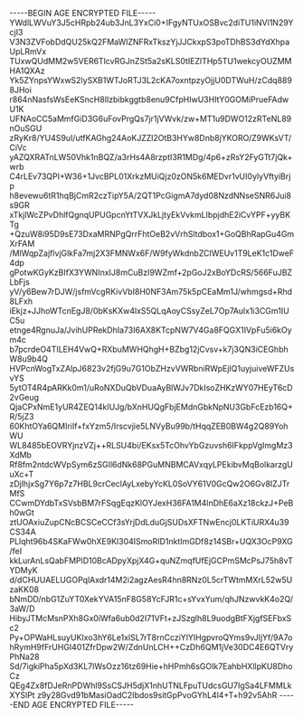 -----BEGIN AGE ENCRYPTED FILE-----
YWdlLWVuY3J5cHRpb24ub3JnL3YxCi0+IFgyNTUxOSBvc2diTU1iNVl1N29YcjI3
V3N3ZVFobDdQU25kQ2FMaWlZNFRxTkszYjJJCkxpS3poTDhBS3dYdXhpaUpLRmVx
TUxwQUdMM2w5VER6TlcvRGJnZSt5a2sKLS0tIEZlTHp5TU1wekcyOUZMMHA1QXAz
Yk5ZYnpsYWxwS2lySXB1WTJoRTJ3L2cKA7oxntpzyOjjU0DTWuH/zCdq8898JHoi
r864nNasfsWsEeKSncH8lIzbibkggtb8enu9CfpHIwU3HItY0GOMiPrueFAdwU1K
UFNAoCC5aMmfGiD3G6uFovPrgQs7jr1jVWvk/zw+MT1u9DWO12zRTeNL89nOuSGU
zRyKr8/YU4S9uI/utfKAGhg24AoKJZZl2OtB3HYw8Dnb8jYKORO/Z9WKsVT/CiVc
yAZQXRATnLW50Vhk1nBQZ/a3rHs4A8rzptI3R1MDg/4p6+zRsY2FyGTt7jQk+wrb
C4rLEv73QPI+W36+1JvcBPL01XrkzMUiQjz0zON5k6MEDvr1vUI0ylyVftyiBrjp
h8evewu6tR1hqBjCmR2czTipY5A/2QT1PcGigmA7dyd08NzdNNseSNR6Jui8s9GR
xTkjlWcZPvDhlfQgnqUPUGpcnYtTVXJkLjtyEkVvkmLIbpjdhE2iCvYPF+yyBKTg
+QzuW8i95D9sE73DxaMRNPgQrrFhtOeB2vVrhSltdbox1+GoQBhRapGu4GmXrFAM
/MlWqpZajflvjGlkFa7mj2X3FMNWx6F/W9fyWkdnbZCIWEUv1T9LeK1c1DweF4dp
gPotwKGyKzBIfX3YWNInxIJ8mCuBzI9WZmf+2pGoJ2xBoYDcRS/566FuJBZLbFjs
yV/y6Bew7rDJW/jsfmVcgRKivVbI8H0NF3Am75k5pCEaMm1J/whmgsd+Rhd8LFxh
iEkjz+JJhoWTcnEgJ8/0bKsKXw4lxS5QLqAoyCSsyZeL7Op7Aulx1i3CGm1IUC5u
etnge4RgnuJa/JvihUPRekDhIa73I6AX8KTcpNW7V4Ga8FQGX1IVpFu5i6kOym4c
b7pcrdeO4TILEH4VwQ+RXbuMWHQhgH+BZbg12jCvsv+k7j3QN3iCEGhbhW8u9b4Q
HVPcnWogTxZAlpJ6823v2fjG9u7G1ObZHzvVWRbniRWpEjIQ1uyjuiveWFZUsvYS
5ytOT4R4pARKk0m1/uRoNXDuQbVDuaAyBlWJv7DkIsoZHKzWY07HEyT6cD2vGeug
QjaCPxNmE1yUR4ZEQ14kIUJg/bXnHUQgFbjEMdnGbkNpNU3GbFcEzb16Q+R/5jZ3
60KhtOYa6QMIriIf+fxYzm5/Irscvjie5LNVyBu99b/tHqqZEB0BW4g2Q89YohWU
WL8485bEOVRYjnzVZj++RLSU4bi/EKsx5TcOhvYbGzuvsh6IFkppVgImgMz3XdMb
Rf8fm2ntdcWVpSym6zSGIl6dNk68PGuMNBMCAVxqyLPEkibvMqBolkarzgUuXc+T
zDjlhjxSg7Y6p7z7HBL9crCeclAyLxebyYcKL0SoVY61V0GcQw2O6Gv8IZJTrMfS
CCwmDYdbTxSVsbBM7rFSqgEqzKlOYJexH36FA1M4lnDhE6aXz18ckzJ+PeBh0wGt
ztUOAxiuZupCNcBCSCeCCf3sYrjDdLduGjSUDsXFTNwEncj0LKTiURX4u39CS34A
PLlqht96b4SKaFWw0hXE9Kl304ISmoRID1nktImGDf8z14SBr+UQX3OcP9XG/feI
kkLurAnLsQabFMPlD10BcADpyXpjX4G+quNZmqfUfEjGCPmSMcPsJ75h8vTYDMyK
d/dCHUUAELUGOPqlAxdr14M2i2agzAesR4hn8RNz0L5crTWtmMXrL52w5UzaKK08
bNmDD/nbG1ZuYT0XekYVA15nF8G58YcFJR1c+sYvxYum/qhJNzwvkK4o2Q/3aW/D
HibyJTMcMsnPXh8Gx0iWfa6ub0d2I71VFt+zJSzglh8L9uodgBtFXjgfSEFbxSc2
Py+OPWaHLsuyUKIxo3hY6Le1xlSL7rT8rnCcziYlYIHgpvroQYms9vJIjYf/9A7o
hRymH9fFrUHGI401ZfrDpw2W/ZdnUnLCH++CzDh6QM1jVe30DC4E6QTVryPhNa28
Sd/7igkiPha5pXd3KL7lWsOzz16tz69Hie+hHPmh6sGOIk7EahbHXllpKU8DhoCz
QEg4Zx8fDJeRnPDWhl9SsCSJH5djX1nhUTNLFpuTUdcsGU7IgSa4LFMMLkXYSlPt
z9y28Gvd91bMasiOadC2Ibdos9sitGpPvoGYhL4l4+T+h92v5AhR
-----END AGE ENCRYPTED FILE-----
